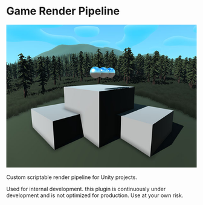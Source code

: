 # Game Render Pipeline

![alt text](https://github.com/AggroBird/GameRenderPipeline/blob/main/Documentation~/example.jpg?raw=true "Example Image")

Custom scriptable render pipeline for Unity projects.

Used for internal development. this plugin is continuously under development and is not optimized for production. Use at your own risk.